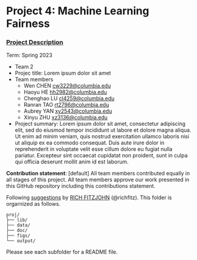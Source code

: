 # Project 4: Machine Learning Fairness

### [Project Description](doc/project4_desc.md)

Term: Spring 2023

+ Team 2
+ Projec title: Lorem ipsum dolor sit amet
+ Team members
	+ Wen CHEN cw3229@columbia.edu
	+ Haoyu HE hh2982@columbia.edu
	+ Chenghao LU cl4259@columbia.edu
	+ Ranran TAO rt2796@columbia.edu
	+ Aubrey YAN xy2543@columbia.edu
	+ Xinyu ZHU xz3136@columbia.edu
+ Project summary: Lorem ipsum dolor sit amet, consectetur adipiscing elit, sed do eiusmod tempor incididunt ut labore et dolore magna aliqua. Ut enim ad minim veniam, quis nostrud exercitation ullamco laboris nisi ut aliquip ex ea commodo consequat. Duis aute irure dolor in reprehenderit in voluptate velit esse cillum dolore eu fugiat nulla pariatur. Excepteur sint occaecat cupidatat non proident, sunt in culpa qui officia deserunt mollit anim id est laborum.
	

**Contribution statement**: [default] All team members contributed equally in all stages of this project. All team members approve our work presented in this GitHub repository including this contributions statement. 

Following [suggestions](http://nicercode.github.io/blog/2013-04-05-projects/) by [RICH FITZJOHN](http://nicercode.github.io/about/#Team) (@richfitz). This folder is orgarnized as follows.

```
proj/
├── lib/
├── data/
├── doc/
├── figs/
└── output/
```

Please see each subfolder for a README file.

